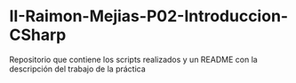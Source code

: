 # II-Raimon-Mejias-P02-Introduccion-CSharp
Repositorio que contiene los scripts realizados y un README con la descripción del trabajo de la práctica
